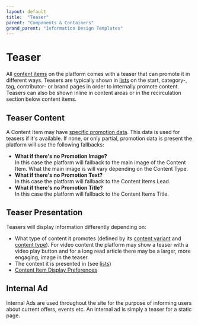 ```yaml
---
layout: default
title:  "Teaser"
parent: "Components & Containers"
grand_parent: "Information Design Templates"
---
```


# Teaser

All [content items](../data-models/content-item.md) on the platform comes with a teaser that can promote it in different ways. Teasers are typically shown in [lists](components-and-containers-list.md) on the start, category-, tag, contributor- or brand pages in order to internally promote content. Teasers can also be shown inline in content areas or in the recirculation section below content items.

## Teaser Content

A Content Item may have [specific promotion data](../data-models/content-item.md#promotion--indexing-data). This data is used for teasers if it's available. If none, or only partial, promotion data is present the platform will use the following fallbacks:

* **What if there's no Promotion Image?**  
  In this case the platform will fallback to the main image of the Content Item. 
  What the main image is will vary depending on the Content Type.
* **What if there's no Promotion Text?**  
  In this case the platform will fallback to the Content Items Lead.
* **What if there's no Promotion Title?**  
  In this case the platform will fallback to the Content Items Title.

## Teaser Presentation

Teasers will display information differently depending on: 
* What type of content it promotes (defined by its [content variant](../data-models/content-item.html#content-variants) and [content type](../data-models/content-item.html)). For video content the platform may show a teaser with a video play button and for a long read article there may be a larger, more engaging, image in the teaser.
* The context it is presented in (see [lists](components-and-containers-list.md))
* [Content Item Display Preferences](../configuration/#content-item-display-preferences) 

## Internal Ad

Internal Ads are used throughout the site for the purpose of informing users about current offers, events etc. An internal ad is simply a teaser for a static page.
